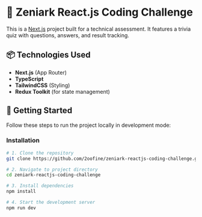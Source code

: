 # 🧠 Zeniark React.js Coding Challenge

This is a [Next.js](https://nextjs.org) project built for a technical assessment. It features a trivia quiz with questions, answers, and result tracking.

## 📦 Technologies Used

- **Next.js** (App Router)
- **TypeScript**
- **TailwindCSS** (Styling)
- **Redux Toolkit** (for state management)

## 🚀 Getting Started

Follow these steps to run the project locally in development mode:

### Installation

```bash
# 1. Clone the repository
git clone https://github.com/2oofine/zeniark-reactjs-coding-challenge.git

# 2. Navigate to project directory
cd zeniark-reactjs-coding-challenge

# 3. Install dependencies
npm install

# 4. Start the development server
npm run dev
```
